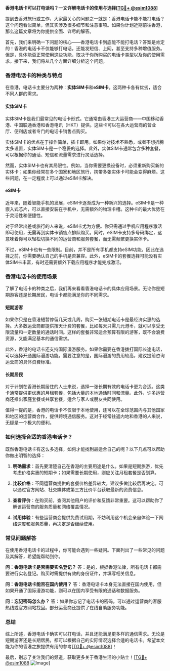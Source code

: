 **香港电话卡可以打电话吗？一文详解电话卡的使用与选择[[TG💪+ @esim1088](https://t.me/s/esim1088)]**

提到去香港旅行或工作，大家最关心的问题之一就是：香港电话卡能不能打电话？这个问题看似简单，但其实涉及很多细节和注意事项。如果你计划近期前往香港，那么这篇文章将为你提供全面、详尽的解答。

首先，我们来明确一下问题的核心——香港电话卡到底能不能打电话？答案是肯定的！香港的电话卡不仅能够打电话，还能发短信、上网，甚至支持多种增值服务。但是，具体能否正常使用这些功能，取决于你所购买的电话卡类型以及你的使用需求。接下来，我们将从几个方面详细分析这个问题。

### 香港电话卡的种类与特点

在香港，电话卡主要分为两种：**实体SIM卡**和**eSIM卡**。这两种卡各有优劣，适合不同人群的需求。

#### 实体SIM卡

实体SIM卡是我们最常见的电话卡形式。它通常由香港三大运营商——中国移动香港、中国联通香港和香港电讯（HKT）提供。这些卡可以在各大运营商的营业厅、便利店或者专门的电话卡销售点购买。

实体SIM卡的优点在于操作简单，插卡即用。如果你对技术不熟悉，或者不想折腾太多设置，实体SIM卡是一个稳妥的选择。此外，实体SIM卡通常包含多种套餐，可以根据你的通话、短信和流量需求进行灵活选择。

然而，实体SIM卡也有其局限性。例如，当你需要更换设备时，必须重新购买新的实体卡；如果你经常在多个国家和地区旅行，携带多张实体卡可能会变得麻烦。这些问题，在一定程度上可以通过eSIM卡解决。

#### eSIM卡

近年来，随着智能手机的发展，eSIM卡逐渐成为一种新兴的选择。eSIM卡是一种嵌入式芯片，可以直接安装在手机中，无需额外的物理卡槽。这种卡的最大优势在于灵活性和便捷性。

对于经常出差或旅行的人来说，eSIM卡尤为方便。你只需通过手机应用程序激活即可使用，无需再到实体卡销售点排队购买。同时，eSIM卡支持多号码绑定，这意味着你可以轻松切换不同的运营商和服务套餐，而无需频繁更换实体卡。

不过，eSIM卡也有一些限制。目前，并不是所有手机都支持eSIM功能，因此在选择之前，你需要确认自己的手机是否兼容。此外，eSIM卡的套餐选择可能没有实体SIM卡丰富，有时还需要额外下载应用程序才能完成激活。

### 香港电话卡的使用场景

了解了电话卡的种类之后，我们再来看看香港电话卡的具体应用场景。无论你是短期游客还是长期居民，电话卡都能满足你的不同需求。

#### 短期游客

如果你只是在香港短暂停留几天或几周，购买一张短期电话卡是最经济实惠的选择。大多数运营商都提供按天计费的套餐，比如每天只需几元港币，就可以享受无限流量和一定数量的通话时间。这样的套餐非常适合预算有限的游客，既不会浪费资源，又能满足基本的通信需求。

此外，香港的电话卡还支持国际漫游服务。如果你需要在香港拨打国际长途电话，可以选择开通国际漫游功能。需要注意的是，国际漫游的费用较高，建议提前咨询运营商的具体资费标准。

#### 长期居民

对于计划在香港长期居住的人士来说，选择一张长期有效的电话卡更为合适。这类卡通常提供更优惠的月租套餐，包括大量的本地通话时间和流量。此外，许多运营商还推出家庭套餐或共享套餐，适合与家人或朋友共同使用。

值得一提的是，香港的电话卡不仅限于本地使用，还可以在全球范围内与其他国家和地区的运营商合作，提供跨境通信服务。这对于经常往返内地和香港的人来说，无疑是一个极大的便利。

### 如何选择合适的香港电话卡？

既然香港电话卡有这么多选择，如何才能找到最适合自己的呢？以下几点可以帮助你做出明智的选择：

1. **明确需求**：首先要清楚自己在香港的主要用途是什么。如果是短期旅游，优先考虑价格实惠的短期卡；如果需要长期使用，则应关注月租套餐是否划算。
   
2. **比较价格**：不同运营商提供的套餐价格差异较大，建议多做比较后再决定。可以通过官方网站、社交媒体或第三方比价平台获取最新的资费信息。

3. **查看评价**：在购买前，查阅其他用户的评价和反馈非常重要。这可以帮助你了解该运营商的服务质量和网络覆盖情况。

4. **试用体验**：有些运营商会提供免费试用期，不妨利用这个机会亲自体验一下网络速度和服务质量，再决定是否继续使用。

### 常见问题解答

在使用香港电话卡的过程中，你可能会遇到一些疑问。下面列出了一些常见的问题及其解答，希望能帮助到你。

**问：香港电话卡是否需要实名登记？**
答：是的，根据香港法律，所有电话卡都需要进行实名登记。购买时需提供有效的身份证件，并填写相关信息。

**问：香港电话卡能否在国内使用？**
答：香港电话卡本身无法直接在国内使用，但如果开通了国际漫游功能，则可以在国内享受有限的通话和数据服务。

**问：忘记密码怎么办？**
答：如果你忘记了电话卡的密码，可以通过运营商的客服热线或官方网站找回。部分运营商还提供了在线自助服务功能。

### 总结

综上所述，香港电话卡确实可以打电话，并且还能满足更多样的通信需求。无论是短期游客还是长期居民，都可以根据自己的实际情况选择合适的电话卡。希望本文能为你的香港之旅提供有用的参考[[TG💪+ @esim1088](https://t.me/s/esim1088)]！

最后，别忘了关注我们的频道，获取更多关于香港生活的小贴士！[[TG💪+ @esim1088](https://t.me/s/esim1088) ![Image](https://i.postimg.cc/4NQfJmqS/Snipaste-2025-05-13-00-14-12.png)]